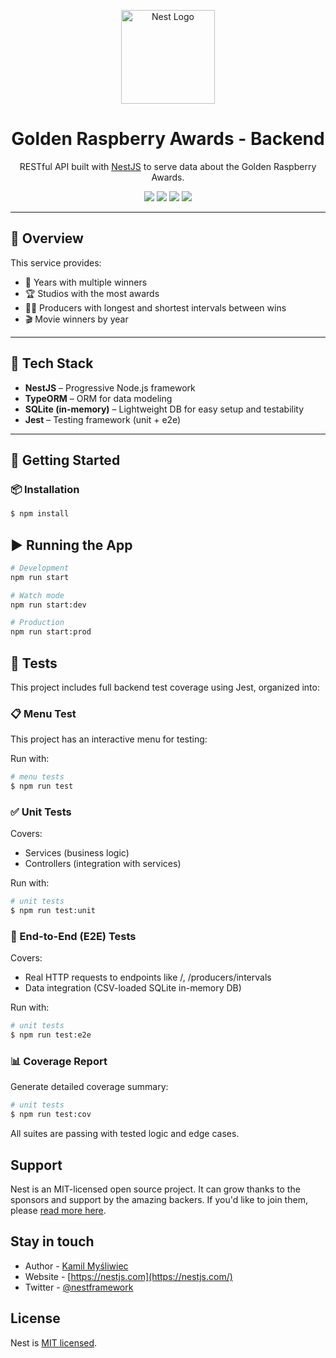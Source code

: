 <p align="center">
  <a href="https://nestjs.com/" target="_blank">
    <img src="https://nestjs.com/img/logo-small.svg" width="150" alt="Nest Logo"/>
  </a>
</p>

<h1 align="center">Golden Raspberry Awards - Backend</h1>

<p align="center">
  RESTful API built with <a href="https://nestjs.com/" target="_blank">NestJS</a> to serve data about the Golden Raspberry Awards.
</p>

<p align="center">
  <img src="https://img.shields.io/badge/NestJS-E0234E?style=for-the-badge&logo=nestjs&logoColor=white" />
  <img src="https://img.shields.io/badge/TypeORM-007ACC?style=for-the-badge&logo=typescript&logoColor=white" />
  <img src="https://img.shields.io/badge/SQLite-in--memory-blue?style=for-the-badge" />
  <img src="https://img.shields.io/badge/Jest-Tested-brightgreen?style=for-the-badge&logo=jest&logoColor=white" />
</p>

---

## 📌 Overview

This service provides:

- 📆 Years with multiple winners
- 🏆 Studios with the most awards
- 👨‍💼 Producers with longest and shortest intervals between wins
- 🎬 Movie winners by year

---

## 📂 Tech Stack

- **NestJS** – Progressive Node.js framework
- **TypeORM** – ORM for data modeling
- **SQLite (in-memory)** – Lightweight DB for easy setup and testability
- **Jest** – Testing framework (unit + e2e)

---

## 🚀 Getting Started

### 📦 Installation

```bash
$ npm install
```

## ▶️ Running the App

```bash
# Development
npm run start

# Watch mode
npm run start:dev

# Production
npm run start:prod
```

## 🧪 Tests

This project includes full backend test coverage using Jest, organized into:

### 📋 Menu Test

This project has an interactive menu for testing:

Run with:
```bash
# menu tests
$ npm run test
```

### ✅ Unit Tests

Covers:
- Services (business logic)
- Controllers (integration with services)

Run with:
```bash
# unit tests
$ npm run test:unit
```

### 🚀 End-to-End (E2E) Tests
Covers:

- Real HTTP requests to endpoints like /, /producers/intervals
- Data integration (CSV-loaded SQLite in-memory DB)

Run with:
```bash
# unit tests
$ npm run test:e2e
```

### 📊 Coverage Report
Generate detailed coverage summary:
```bash
# unit tests
$ npm run test:cov
```
All suites are passing with tested logic and edge cases.

## Support

Nest is an MIT-licensed open source project. It can grow thanks to the sponsors and support by the amazing backers. If you'd like to join them, please [read more here](https://docs.nestjs.com/support).

## Stay in touch

- Author - [Kamil Myśliwiec](https://kamilmysliwiec.com)
- Website - [https://nestjs.com](https://nestjs.com/)
- Twitter - [@nestframework](https://twitter.com/nestframework)

## License

Nest is [MIT licensed](LICENSE).
